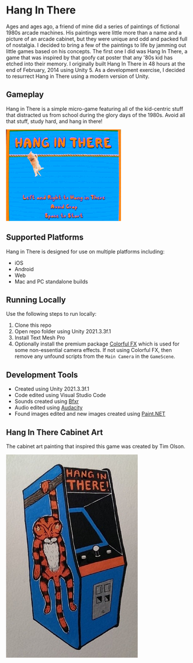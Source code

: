 # Hang In There
Ages and ages ago, a friend of mine did a series of paintings of fictional 1980s arcade machines. His paintings were little more than a name and a picture of an arcade cabinet, but they were unique and odd and packed full of nostalgia. I decided to bring a few of the paintings to life by jamming out little games based on his concepts. The first one I did was Hang In There, a game that was inspired by that goofy cat poster that any '80s kid has etched into their memory. I originally built Hang In There in 48 hours at the end of February, 2014 using Unity 5. As a development exercise, I decided to resurrect Hang in There using a modern version of Unity.

## Gameplay
Hang in There is a simple micro-game featuring all of the kid-centric stuff that distracted us from school during the glory days of the 1980s. Avoid all that stuff, study hard, and hang in there!

![Hang In There gameplay](https://github.com/mklewandowski/hang-in-there-cat/blob/main/Assets/Images/hanginthere.gif?raw=true)

## Supported Platforms
Hang in There is designed for use on multiple platforms including:
- iOS
- Android
- Web
- Mac and PC standalone builds

## Running Locally
Use the following steps to run locally:
1. Clone this repo
2. Open repo folder using Unity 2021.3.3f.1
3. Install Text Mesh Pro
4. Optionally install the premium package [Colorful FX](https://assetstore.unity.com/packages/vfx/shaders/fullscreen-camera-effects/colorful-fx-44845#description) which is used for some non-essential camera effects. If not using Colorful FX, then remove any unfound scripts from the `Main Camera` in the `GameScene`.

## Development Tools
- Created using Unity 2021.3.3f.1
- Code edited using Visual Studio Code
- Sounds created using [Bfxr](https://www.bfxr.net/)
- Audio edited using [Audacity](https://www.audacityteam.org/)
- Found images edited and new images created using [Paint.NET](https://www.getpaint.net/)

## Hang In There Cabinet Art
The cabinet art painting that inspired this game was created by Tim Olson.

![Hang In There cabinet art painting](https://github.com/mklewandowski/hang-in-there-cat/blob/main/Assets/Images/hanginthere.jpg?raw=true)

